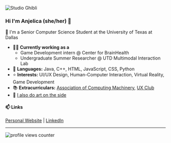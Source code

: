 ![Studio Ghibli](https://i.pinimg.com/originals/87/7b/ef/877bef7424e93c9eba1c7bab2b2cea32.gif)

### Hi I'm Anjelica (she/her) 👋
💬 I'm a Senior Computer Science Student at the University of Texas at Dallas
- 👩‍💻 **Currently working as a**
  - Game Development intern @ Center for BrainHealth
  - Undergraduate Summer Researcher @ UTD Multimodal Interaction Lab
- 🌻 **Languages:** Java, C++, HTML, JavaScript, CSS, Python
- ⭐ **Interests:** UI/UX Design, Human-Computer Interaction, Virtual Reality, Game Development
- 📚 **Extracurriculars:** [Association of Computing Machinery](https://acmutd.co/), [UX Club](https://uxutd.com/)
- 🎨 [I also do art on the side](https://evanjelica.github.io/pages/art.html)

#### 📫 Links
[Personal Website](https://evanjelica.github.io) | [LinkedIn](https://www.linkedin.com/in/anjelica-avorque/)

---

![profile views counter](https://komarev.com/ghpvc/?username=evanjelica&label=visitors)

